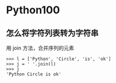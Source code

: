 # Python100



## 怎么将字符列表转为字符串

用 join 方法，合并序列的元素


```
>>> l = ['Python', 'Circle', 'is', 'ok']
>>> j = ' '.join(l)
>>> j
'Python Circle is ok'
```
